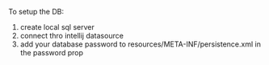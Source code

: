 To setup the DB:

1. create local sql server
2. connect thro intellij datasource
3. add your database password to resources/META-INF/persistence.xml in the password prop
